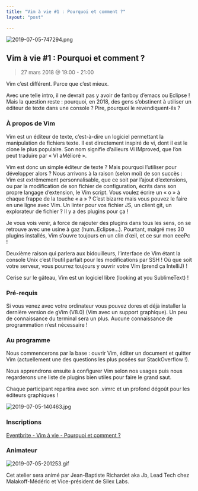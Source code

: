 ```yaml
---
title: "Vim à vie #1 : Pourquoi et comment ?"
layout: "post"

---
```

![2019-07-05-747294.png](http://lexoyo.me/silexlabs.org//assets/2019-07-05-747294.png)

## Vim à vie #1 : Pourquoi et comment ?

> 27 mars 2018 @ 19:00 - 21:00

Vim c’est différent. Parce que c’est mieux.

Avec une telle intro, il ne devrait pas y avoir de fanboy d’emacs ou Eclipse ! Mais la question reste : pourquoi, en 2018, des gens s’obstinent à utiliser un éditeur de texte dans une console ? Pire, pourquoi le revendiquent-ils ?


<!-- more -->


### À propos de Vim

Vim est un éditeur de texte, c’est-à-dire un logiciel permettant la manipulation de fichiers texte. Il est directement inspiré de vi, dont il est le clone le plus populaire. Son nom signifie d’ailleurs Vi IMproved, que l’on peut traduire par « VI aMélioré ».

Vim est donc un simple éditeur de texte ? Mais pourquoi l’utiliser pour développer alors ? Nous arrivons à la raison (selon moi) de son succès : Vim est extrêmement personnalisable, que ce soit par l’ajout d’extensions, ou par la modification de son fichier de configuration, écrits dans son propre langage d’extension, le Vim script. Vous voulez écrire un « o » à chaque frappe de la touche « a » ? C’est bizarre mais vous pouvez le faire en une ligne avec Vim. Un linter pour vos fichier JS, un client git, un explorateur de fichier ? Il y a des plugins pour ça !

Je vous vois venir, à force de rajouter des plugins dans tous les sens, on se retrouve avec une usine à gaz (hum..Eclipse…). Pourtant, malgré mes 30 plugins installés, Vim s’ouvre toujours en un clin d’œil, et ce sur mon eeePc !

Deuxième raison qui parlera aux bidouilleurs, l’interface de Vim étant la console Unix c’est l’outil parfait pour les modifications par SSH ! Où que soit votre serveur, vous pourrez toujours y ouvrir votre Vim (prend ça IntelliJ) !

Cerise sur le gâteau, Vim est un logiciel libre (looking at you SublimeText) !

### Pré-requis

Si vous venez avec votre ordinateur vous pouvez dores et déjà installer la dernière version de gVim (V8.0) (Vim avec un support graphique). Un peu de connaissance du terminal sera un plus. Aucune connaissance de programmation n’est nécessaire !

### Au programme

Nous commencerons par la base : ouvrir Vim, éditer un document et quitter Vim (actuellement une des questions les plus posées sur StackOverflow !).

Nous apprendrons ensuite à configurer Vim selon nos usages puis nous regarderons une liste de plugins bien utiles pour faire le grand saut.

Chaque participant repartira avec son .vimrc et un profond dégoût pour les éditeurs graphiques !

![2019-07-05-140463.jpg](http://lexoyo.me/silexlabs.org//assets/2019-07-05-140463.jpg)

### Inscriptions

[Eventbrite - Vim à vie - Pourquoi et comment ?]()


### Animateur

![2019-07-05-201253.gif](http://lexoyo.me/silexlabs.org//assets/2019-07-05-201253.gif)

Cet atelier sera animé par Jean-Baptiste Richardet aka Jb, Lead Tech chez Malakoff-Médéric et Vice-président de Silex Labs.


